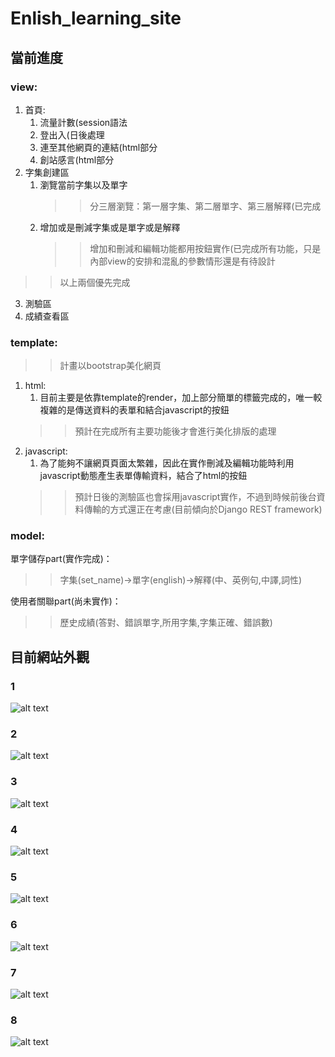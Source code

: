 # Enlish_learning_site

## 當前進度

### view:
1. 首頁:
	1. 流量計數(session語法
	2. 登出入(日後處理
	3. 連至其他網頁的連結(html部分
	4. 創站感言(html部分
2. 字集創建區
	1. 瀏覽當前字集以及單字
		>> 分三層瀏覽：第一層字集、第二層單字、第三層解釋(已完成
	2. 增加或是刪減字集或是單字或是解釋
		>> 增加和刪減和編輯功能都用按鈕實作(已完成所有功能，只是內部view的安排和混亂的參數情形還是有待設計
>> 以上兩個優先完成
3. 測驗區
4. 成績查看區

### template:
>> 計畫以bootstrap美化網頁
1. html:
	1. 目前主要是依靠template的render，加上部分簡單的標籤完成的，唯一較複雜的是傳送資料的表單和結合javascript的按鈕
	>> 預計在完成所有主要功能後才會進行美化排版的處理
2. javascript:
	1. 為了能夠不讓網頁頁面太繁雜，因此在實作刪減及編輯功能時利用javascript動態產生表單傳輸資料，結合了html的按鈕
	>> 預計日後的測驗區也會採用javascript實作，不過到時候前後台資料傳輸的方式還正在考慮(目前傾向於Django REST framework)

### model:
單字儲存part(實作完成)：
>> 字集(set_name)->單字(english)->解釋(中、英例句,中譯,詞性)

使用者關聯part(尚未實作)：
>> 歷史成績(答對、錯誤單字,所用字集,字集正確、錯誤數)

## 目前網站外觀

### 1
![alt text]()

### 2
![alt text]()

### 3
![alt text]()

### 4
![alt text]()

### 5
![alt text]()

### 6
![alt text]()

### 7
![alt text]()

### 8
![alt text]()

<!--admin_site：
Username=admin
Password=zaq1xsw2-->